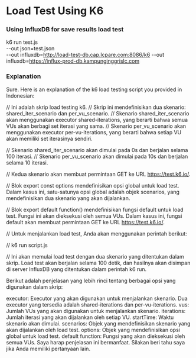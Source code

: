 # Load Test Using K6


### Using InfluxDB for save results load test

k6 run test.js \
--out json=test.json \
--out influxdb=http://load-test-db.cap.lcpare.com:8086/k6 
--out influxdb=https://influx-prod-db.kampunginggrislc.com


### Explanation

Sure. Here is an explanation of the k6 load testing script you provided in Indonesian:

// Ini adalah skrip load testing k6.
// Skrip ini mendefinisikan dua skenario: shared_iter_scenario dan per_vu_scenario.
// Skenario shared_iter_scenario akan menggunakan executor shared-iterations, yang berarti bahwa semua VUs akan berbagi set iterasi yang sama.
// Skenario per_vu_scenario akan menggunakan executor per-vu-iterations, yang berarti bahwa setiap VU akan memiliki set iterasinya sendiri.

// Skenario shared_iter_scenario akan dimulai pada 0s dan berjalan selama 100 iterasi.
// Skenario per_vu_scenario akan dimulai pada 10s dan berjalan selama 10 iterasi.

// Kedua skenario akan membuat permintaan GET ke URL https://test.k6.io/.

// Blok export const options mendefinisikan opsi global untuk load test. Dalam kasus ini, satu-satunya opsi global adalah objek scenarios, yang mendefinisikan dua skenario yang akan dijalankan.

// Blok export default function() mendefinisikan fungsi default untuk load test. Fungsi ini akan dieksekusi oleh semua VUs. Dalam kasus ini, fungsi default akan membuat permintaan GET ke URL https://test.k6.io/.

// Untuk menjalankan load test, Anda akan menggunakan perintah berikut:

// k6 run script.js

// Ini akan memulai load test dengan dua skenario yang ditentukan dalam skrip. Load test akan berjalan selama 100 detik, dan hasilnya akan disimpan di server InfluxDB yang ditentukan dalam perintah k6 run.

Berikut adalah penjelasan yang lebih rinci tentang berbagai opsi yang digunakan dalam skrip:

executor: Executor yang akan digunakan untuk menjalankan skenario. Dua executor yang tersedia adalah shared-iterations dan per-vu-iterations.
vus: Jumlah VUs yang akan digunakan untuk menjalankan skenario.
iterations: Jumlah iterasi yang akan dijalankan oleh setiap VU.
startTime: Waktu skenario akan dimulai.
scenarios: Objek yang mendefinisikan skenario yang akan dijalankan oleh load test.
options: Objek yang mendefinisikan opsi global untuk load test.
default function: Fungsi yang akan dieksekusi oleh semua VUs.
Saya harap penjelasan ini bermanfaat. Silakan beri tahu saya jika Anda memiliki pertanyaan lain.
